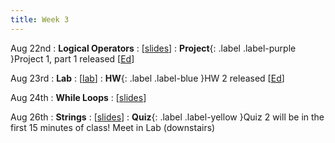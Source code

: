 ```yaml
---
title: Week 3
---
```


Aug 22nd
: **Logical Operators**
  : [[slides](https://docs.google.com/presentation/d/1wnTKBFIEOmJjHFiyeltX8zcKfvIbnvRO/edit?usp=sharing&ouid=114310739312164916072&rtpof=true&sd=true)]
: **Project**{: .label .label-purple }Project 1, part 1 released [[Ed](https://edstem.org/us/courses/24414/lessons/42506/slides/243821)]

Aug 23rd
: **Lab**
  : [[lab](https://edstem.org/us/courses/24414/lessons/42589/slides/244799)]
: **HW**{: .label .label-blue }HW 2 released [[Ed](https://edstem.org/us/courses/24414/lessons/42594/slides/244817)]

Aug 24th
: **While Loops**
  : [[slides](https://docs.google.com/presentation/d/1DcsfPw9NI7LFfZZFdPajF3GfvBxtNeB4/edit?usp=sharing&ouid=114310739312164916072&rtpof=true&sd=true)]

Aug 26th
: **Strings**
  : [[slides](#)]
: **Quiz**{: .label .label-yellow }Quiz 2 will be in the first 15 minutes of class! Meet in Lab (downstairs)
